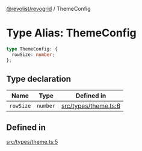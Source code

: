 [@revolist/revogrid](README.md) / ThemeConfig

# Type Alias: ThemeConfig

```ts
type ThemeConfig: {
  rowSize: number;
};
```

## Type declaration

| Name | Type | Defined in |
| ------ | ------ | ------ |
| `rowSize` | `number` | [src/types/theme.ts:6](https://github.com/revolist/revogrid/blob/93797f94eaa9e63cf9af5b06a562d49fdbb8dcd2/src/types/theme.ts#L6) |

## Defined in

[src/types/theme.ts:5](https://github.com/revolist/revogrid/blob/93797f94eaa9e63cf9af5b06a562d49fdbb8dcd2/src/types/theme.ts#L5)
